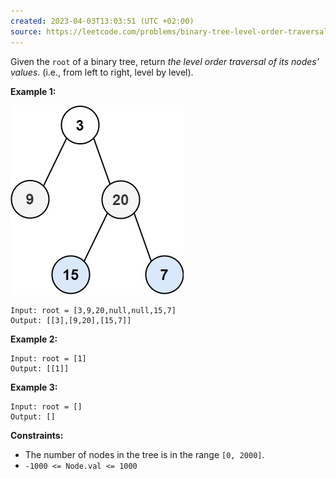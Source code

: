 ```yaml
---
created: 2023-04-03T13:03:51 (UTC +02:00)
source: https://leetcode.com/problems/binary-tree-level-order-traversal/?envType=study-plan&id=level-1
---
```

Given the `root` of a binary tree, return _the level order traversal of its nodes' values_. (i.e., from left to right, level by level).

**Example 1:**

![img.png](img.png)

```
Input: root = [3,9,20,null,null,15,7]
Output: [[3],[9,20],[15,7]]

```

**Example 2:**

```
Input: root = [1]
Output: [[1]]

```

**Example 3:**

```
Input: root = []
Output: []

```

**Constraints:**

-   The number of nodes in the tree is in the range `[0, 2000]`.
-   `-1000 <= Node.val <= 1000`
